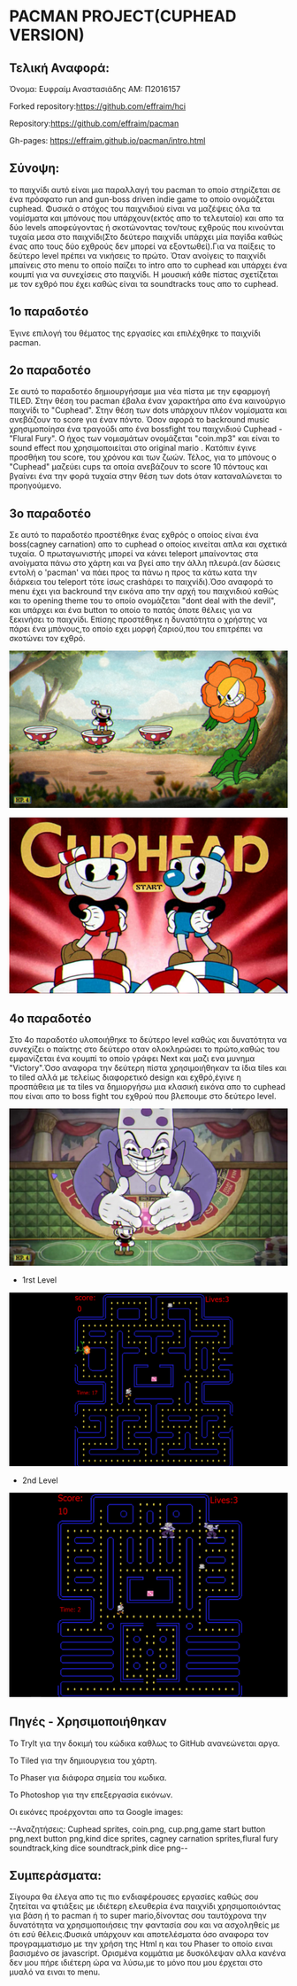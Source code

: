 # PACMAN PROJECT(CUPHEAD VERSION)

##  Τελική Αναφορά:

Όνομα: Ευφραίμ Αναστασιάδης AM: Π2016157

Forked repository:https://github.com/effraim/hci

Repository:https://github.com/effraim/pacman

Gh-pages: https://effraim.github.io/pacman/intro.html

##  Σύνοψη:

το παιχνίδι αυτό είναι μια παραλλαγή του pacman το οποίο στηρίζεται σε ένα πρόσφατο run and gun-boss driven indie game
το οποίο ονομάζεται cuphead.
Φυσικά ο στόχος του παιχνιδιού είναι να μαζέψεις όλα τα νομίσματα και μπόνους που υπάρχουν(εκτός απο το τελευταίο) και απο
τα δύο levels αποφεύγοντας ή σκοτώνοντας τον/τους εχθρούς που κινούνται τυχαία μεσα στο παιχνίδι(Στο δεύτερο παιχνίδι υπάρχει μία παγίδα
καθώς ένας απο τους δύο εχθρούς δεν μπορεί να εξοντωθεί).Για να παίξεις το δεύτερο level πρέπει να νικήσεις το πρώτο.
Όταν ανοίγεις το παιχνίδι μπαίνεις στο menu το οποίο παίζει το intro απο το cuphead και υπάρχει ένα κουμπί για να συνεχίσεις 
στο παιχνίδι.
Η μουσική κάθε πίστας σχετίζεται με τον εχθρό που έχει καθώς είναι τα soundtracks τους απο το cuphead.



##  1o παραδοτέο

Έγινε επιλογή του θέματος της εργασίες και επιλέχθηκε το παιχνίδι pacman.

##  2o παραδοτέο

Σε αυτό το παραδοτέο δημιουργήσαμε μια νέα πίστα με την εφαρμογή TILED. Στην θέση του pacman έβαλα έναν χαρακτήρα απο
ένα καινούργιο παιχνίδι το "Cuphead". Στην θέση των dots υπάρχουν πλέον νομίσματα και ανεβάζουν το score για έναν πόντο.
Όσον αφορά το backround music χρησιμοποίησα ένα τραγούδι απο ένα bossfight του παιχνιδιού Cuphead - "Flural Fury". 
O ήχος των νομισμάτων ονομάζεται "coin.mp3" και είναι το sound effect που χρησιμοποιείται στο original mario .
Κατόπιν έγινε προσθήκη του score, του χρόνου και των ζωών. Τέλος, για το μπόνους ο "Cuphead" μαζεύει cups τα οποία 
ανεβάζουν το score 10 πόντους και βγαίνει ένα την φορά τυχαία στην θέση των dots όταν καταναλώνεται το προηγούμενο.
 


##  3ο παραδοτέο

Σε αυτό το παραδοτέο προστέθηκε ένας εχθρός ο οποίος είναι ένα boss(cagney carnation) απο το cuphead ο οποίος κινείται 
απλα και σχετικά τυχαία. Ο πρωταγωνιστής μπορεί να κάνει teleport μπαίνοντας στα ανοίγματα πάνω στο χάρτη και να βγεί 
απο την άλλη πλευρά.(αν δώσεις εντολή ο 'pacman' να πάει προς τα πάνω η προς τα κάτω κατα την διάρκεια του teleport 
τότε ίσως crashάρει το παιχνίδι).Όσο αναφορά το menu έχει για backround την εικόνα απο την αρχή του παιχνιδιού καθώς
 και το opening theme του το οποίο ονομάζεται "dont deal with the devil",
και υπάρχει και ένα button το οποίο το πατάς όποτε θέλεις για να ξεκινήσει το παιχνίδι.
Επίσης προστέθηκε η δυνατότητα ο χρήστης να πάρει ένα μπόνους,το οποίο εχει μορφή ζαριού,που του επιτρέπει να σκοτώνει 
τον εχθρό.

![](https://raw.githubusercontent.com/effraim/pacman/gh-pages/assets/s3.png)

![](https://raw.githubusercontent.com/effraim/pacman/gh-pages/assets/s4.png)

##  4ο παραδοτέο
 
Στο 4ο παραδοτέο υλοποιήθηκε το δεύτερο level καθώς και δυνατότητα να συνεχίζει ο παίκτης στο δεύτερο οταν ολοκληρώσει
το πρώτο,καθώς του εμφανίζεται ένα κουμπί το οποίο γράφει Next και μαζι ενα μυνημα "Victory".Όσο αναφορα την δεύτερη 
πίστα χρησιμοιήθηκαν τα ίδια tiles και το tiled αλλά με τελείως διαφορετικό design και εχθρό,έγινε η προσπάθεια με τα
tiles να δημιοργήσω μια κλασική εικόνα απο το cuphead που είναι απο το boss fight του εχθρού που βλεπουμε στο δεύτερο
level.

![](https://raw.githubusercontent.com/effraim/pacman/gh-pages/assets/s5.jpg)



- 1rst Level

![](https://raw.githubusercontent.com/effraim/pacman/gh-pages/assets/s2.png)

- 2nd Level

![](https://raw.githubusercontent.com/effraim/pacman/gh-pages/assets/s1.png)



##  Πηγές - Χρησιμοποιήθηκαν

Το TryIt για την δοκιμή του κώδικα καθλως το GitHub ανανεώνεται αργα.

Το Tiled για την δημιουργεια του χάρτη.

Το Phaser για διάφορα σημεία του κωδικα.

Το Photoshop για την επεξεργασία εικόνων.

Οι εικόνες προέρχονται απο τα Google images:

--Aναζητήσεις: Cuphead sprites, coin.png, cup.png,game start button png,next button png,kind dice sprites,
cagney carnation sprites,flural fury soundtrack,king dice soundtrack,pink dice png--

##  Συμπεράσματα:

Σίγουρα θα έλεγα απο τις πιο ενδιαφέρουσες εργασίες καθώς σου ζητείται να φτιάξεις με ιδιέτερη ελευθερία
ένα παιχνίδι χρησιμοποιόντας για βάση ή το pacman ή το super mario,δίνοντας σου ταυτόχρονα την δυνατότητα 
να χρησιμοποιήσεις την φαντασία σου και να ασχοληθείς με ότι εσύ θέλεις.Φυσικά υπάρχουν και αποτελέσματα όσο
αναφορα τον προγραμματισμο με την χρήση της Html η και του Phaser το οποίο ειναι βασισμένο σε javascript.
Ορισμένα κομμάτια με δυσκόλεψαν αλλα κανένα δεν μου πήρε ιδιέτερη ώρα να λύσω,με το μόνο που μου έρχεται στο μυαλό
να ειναι το menu.
